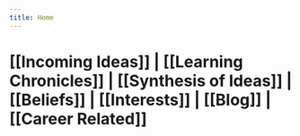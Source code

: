 ```yaml
---
title: Home
---
```

# [[Incoming Ideas]] | [[Learning Chronicles]] | [[Synthesis of Ideas]] | [[Beliefs]] | [[Interests]] | [[Blog]] | [[Career Related]]


